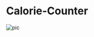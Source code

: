 # Calorie-Counter
![pic](https://github.com/Shravancplus/Calorie-Counter/assets/131352261/eae8b77c-7b57-4491-87cd-964751d85411)
